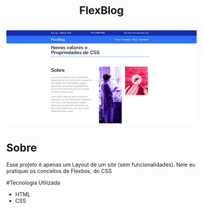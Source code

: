 <h1 style="text-align:center;" >FlexBlog</h1>
<br>
  <img src="./assest/img/flexblog.png" style="text-align:center;" alt="">
  
# Sobre

Esse projeto é apenas um Layout de um site (sem funcionalidades). Nele eu pratiquei os conceitos de Flexbox, do CSS

#Tecnologia Utilizada

- HTML
- CSS
